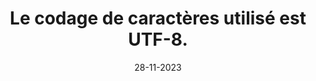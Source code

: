 ---
N: '226'
Rubrique: Structure et code
title: Le codage de caractères utilisé est UTF-8.
detail: Le codage de caractères utilisé est UTF-8.
categories: [" Structure et code"]
agrege: O4226-E071
opquast: '4226'
indiceebook: '71'
description: "Règle n° 071"
weight:  071
actif: '1'
layout: data
date: 28-11-2023
---